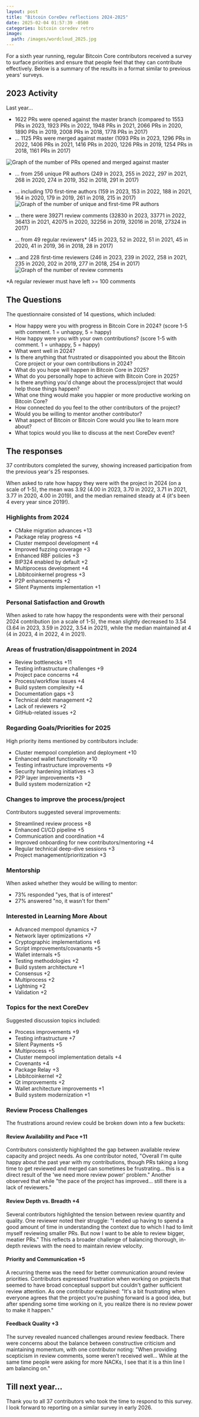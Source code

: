```yaml
---
layout: post
title: "Bitcoin CoreDev reflections 2024-2025"
date: 2025-02-04 01:57:39 -0500
categories: bitcoin coredev retro
image:
  path: /images/wordcloud_2025.jpg
---
```


For a sixth year running, regular Bitcoin Core contributors received a survey to surface priorities and ensure that people feel that they can contribute effectively. Below is a summary of the results in a format similar to previous years' surveys.

## 2023 Activity

Last year...

- 1622 PRs were opened against the master branch (compared to 1553 PRs in 2023, 1923 PRs in 2022, 1948 PRs in 2021, 2066 PRs in 2020, 1890 PRs in 2019, 2008 PRs in 2018, 1778 PRs in 2017)
- ... 1125 PRs were merged against master (1093 PRs in 2023, 1296 PRs in 2022, 1406 PRs in 2021, 1416 PRs in 2020, 1226 PRs in 2019, 1254 PRs in 2018, 1161 PRs in 2017)

![Graph of the number of PRs opened and merged against master](/images/2025_coredev_retro/2025_graph_prs_opened_merged.png)

- ... from 256 unique PR authors (249 in 2023, 255 in 2022, 297 in 2021, 268 in 2020, 274 in 2019, 352 in 2018, 291 in 2017)
- ... including 170 first-time authors (159 in 2023, 153 in 2022, 188 in 2021, 164 in 2020, 179 in 2019, 261 in 2018, 215 in 2017)
![Graph of the number of unique and first-time PR authors](/images/2025_coredev_retro/2025_graph_authors.png)

- ... there were 39271 review comments (32830 in 2023, 33771 in 2022, 36413 in 2021, 42075 in 2020, 32256 in 2019, 32016 in 2018, 27324 in 2017)
- ... from 49 regular reviewers* (45 in 2023, 52 in 2022, 51 in 2021, 45 in 2020, 41 in 2019, 36 in 2018, 28 in 2017)
- ...and 228 first-time reviewers (246 in 2023, 239 in 2022, 258 in 2021, 235 in 2020, 202 in 2019, 277 in 2018, 254 in 2017)
![Graph of the number of review comments](/images/2025_coredev_retro/2025_graph_review.png)

*A regular reviewer must have left >= 100 comments

## The Questions

The questionnaire consisted of 14 questions, which included:

- How happy were you with progress in Bitcoin Core in 2024? (score 1-5 with comment. 1 = unhappy, 5 = happy)
- How happy were you with your own contributions? (score 1-5 with comment. 1 = unhappy, 5 = happy)
- What went well in 2024?
- Is there anything that frustrated or disappointed you about the Bitcoin Core project or your own contributions in 2024?
- What do you hope will happen in Bitcoin Core in 2025?
- What do you personally hope to achieve with Bitcoin Core in 2025?
- Is there anything you'd change about the process/project that would help those things happen?
- What one thing would make you happier or more productive working on Bitcoin Core?
- How connected do you feel to the other contributors of the project?
- Would you be willing to mentor another contributor?
- What aspect of Bitcoin or Bitcoin Core would you like to learn more about?
- What topics would you like to discuss at the next CoreDev event?

## The responses

37 contributors completed the survey, showing increased participation from the previous year's 25 responses.

When asked to rate how happy they were with the project in 2024 (on a scale of 1-5), the mean was 3.92 (4.00 in 2023, 3.70 in 2022, 3.71 in 2021, 3.77 in 2020, 4.00 in 2019), and the median remained steady at 4 (it's been 4 every year since 2019!).

### Highlights from 2024

- CMake migration advances +13
- Package relay progress +4
- Cluster mempool development +4
- Improved fuzzing coverage +3
- Enhanced RBF policies +3
- BIP324 enabled by default +2
- Multiprocess development +4
- Libbitcoinkernel progress +3
- P2P enhancements +2
- Silent Payments implementation +1

### Personal Satisfaction and Growth

When asked to rate how happy the respondents were with their personal 2024 contribution (on a scale of 1-5), the mean slightly decreased to 3.54 (3.64 in 2023, 3.59 in 2022, 3.54 in 2021), while the median maintained at 4 (4 in 2023, 4 in 2022, 4 in 2021).

### Areas of frustration/disappointment in 2024

- Review bottlenecks +11
- Testing infrastructure challenges +9
- Project pace concerns +4
- Process/workflow issues +4
- Build system complexity +4
- Documentation gaps +3
- Technical debt management +2
- Lack of reviewers +2
- GitHub-related issues +2

### Regarding Goals/Priorities for 2025

High priority items mentioned by contributors include:

- Cluster mempool completion and deployment +10
- Enhanced wallet functionality +10
- Testing infrastructure improvements +9
- Security hardening initiatives +3
- P2P layer improvements +3
- Build system modernization +2

### Changes to improve the process/project

Contributors suggested several improvements:

- Streamlined review process +8
- Enhanced CI/CD pipeline +5
- Communication and coordination +4
- Improved onboarding for new contributors/mentoring +4
- Regular technical deep-dive sessions +3
- Project management/prioritization +3

### Mentorship

When asked whether they would be willing to mentor:

- 73% responded "yes, that is of interest"
- 27% answered "no, it wasn't for them"

### Interested in Learning More About

- Advanced mempool dynamics +7
- Network layer optimizations +7
- Cryptographic implementations +6
- Script improvements/covanants +5
- Wallet internals +5
- Testing methodologies +2
- Build system architecture +1
- Consensus +2
- Multiprocess +2
- Lightning +2
- Validation +2

### Topics for the next CoreDev

Suggested discussion topics included:

- Process improvements +9
- Testing infrastructure +7
- Silent Payments +5
- Multiprocess +5
- Cluster mempool implementation details +4
- Covenants +4
- Package Relay +3
- Libbitcoinkernel +2
- Qt improvements +2
- Wallet architecture improvements +1
- Build system modernization +1

### Review Process Challenges

The frustrations around review could be broken down into a few buckets:

#### Review Availability and Pace +11

Contributors consistently highlighted the gap between available review capacity and project needs. As one contributor noted, "Overall I'm quite happy about the past year with my contributions, though PRs taking a long time to get reviewed and merged can sometimes be frustrating... this is a direct result of the 'we need more review power' problem." Another observed that while "the pace of the project has improved... still there is a lack of reviewers."

#### Review Depth vs. Breadth +4

Several contributors highlighted the tension between review quantity and quality. One reviewer noted their struggle: "I ended up having to spend a good amount of time in understanding the context due to which I had to limit myself reviewing smaller PRs. But now I want to be able to review bigger, meatier PRs." This reflects a broader challenge of balancing thorough, in-depth reviews with the need to maintain review velocity.

#### Priority and Communication +5

A recurring theme was the need for better communication around review priorities. Contributors expressed frustration when working on projects that seemed to have broad conceptual support but couldn't gather sufficient review attention. As one contributor explained: "It's a bit frustrating when everyone agrees that the project you're pushing forward is a good idea, but after spending some time working on it, you realize there is no review power to make it happen."

#### Feedback Quality +3

The survey revealed nuanced challenges around review feedback. There were concerns about the balance between constructive criticism and maintaining momentum, with one contributor noting: "When providing scepticism in review comments, some weren't received well... While at the same time people were asking for more NACKs, I see that it is a thin line I am balancing on."

## Till next year...

Thank you to all 37 contributors who took the time to respond to this survey. I look forward to reporting on a similar survey in early 2026.
